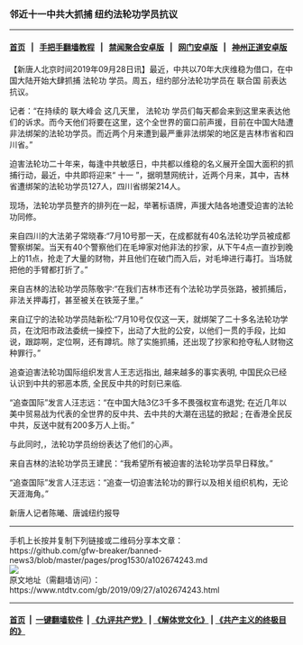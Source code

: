 ### 邻近十一中共大抓捕 纽约法轮功学员抗议
------------------------

#### [首页](https://github.com/gfw-breaker/banned-news3/blob/master/README.md) &nbsp;&nbsp;|&nbsp;&nbsp; [手把手翻墙教程](https://github.com/gfw-breaker/guides/wiki) &nbsp;&nbsp;|&nbsp;&nbsp; [禁闻聚合安卓版](https://github.com/gfw-breaker/bn-android) &nbsp;&nbsp;|&nbsp;&nbsp; [网门安卓版](https://github.com/oGate2/oGate) &nbsp;&nbsp;|&nbsp;&nbsp; [神州正道安卓版](https://github.com/SzzdOgate/update) 



<div><div class="post_content" itemprop="articleBody">
 <p>
  【新唐人北京时间2019年09月28日讯】最近，中共以70年大庆维稳为借口，在中国大陆开始大肆抓捕
  <ok href="https://www.ntdtv.com/gb/法轮功.htm">
   法轮功
  </ok>
  学员。周五，纽约部分法轮功学员在
  <ok href="https://www.ntdtv.com/gb/联合国.htm">
   联合国
  </ok>
  前表达抗议。
 </p>
 <p>
  记者：“在持续的
  <ok href="https://www.ntdtv.com/gb/联大峰会.htm">
   联大峰会
  </ok>
  这几天里，
  <ok href="https://www.ntdtv.com/gb/法轮功.htm">
   法轮功
  </ok>
  学员们每天都会来到这里来表达他们的诉求。而今天他们将要在这里，这个全世界的窗口前声援，目前在中国大陆遭非法绑架的法轮功学员。而近两个月来遭到最严重非法绑架的地区是吉林市省和四川省。”
 </p>
 <p>
  迫害法轮功二十年来，每逢中共敏感日，中共都以维稳的名义展开全国大面积的抓捕行动，最近，中共即将迎来“
  <ok href="https://www.ntdtv.com/gb/十一.htm">
   十一
  </ok>
  ”，据明慧网统计，近两个月来，其中，吉林省遭绑架的法轮功学员127人，四川省绑架214人。
 </p>
 <p>
  现场，法轮功学员整齐的排列在一起，举著标语牌，声援大陆各地遭受迫害的法轮功同修。
 </p>
 <p>
  来自四川的大法弟子常晓春:“7月10号那一天，在成都就有40名法轮功学员被成都警察绑架。当天有40个警察他们在毛坤家对他非法的抄家，从下午4点一直抄到晚上的11点，抢走了大量的财物，并且他们在破门而入后，对毛坤进行毒打。当场就把他的手臂都打折了。”
 </p>
 <p>
  来自吉林的法轮功学员陈敬宇:“在我们吉林市还有个法轮功学员张路，被抓捕后，非法关押毒打，甚至被关在铁笼子里。”
 </p>
 <p>
  来自辽宁的法轮功学员陆新松:“7月10号仅仅这一天，就绑架了二十多名法轮功学员，在沈阳市政法委统一操控下，出动了大批的公安，以他们一贯的手段，比如说，跟踪啊，定位啊，还有蹲坑。除了实施抓捕，还出现了抄家和抢夺私人财物这种罪行。”
 </p>
 <p>
  追查迫害法轮功国际组织发言人王志远指出, 越来越多的事实表明, 中国民众已经认识到中共的邪恶本质, 全民反中共的时刻已来临.
 </p>
 <p>
  “追查国际”发言人汪志远：“在中国大陆3亿3千多不畏强权宣布退党; 在近几年以美中贸易战为代表的全世界的反中共、去中共的大潮在迅猛的掀起 ; 在香港全民反中共，反送中就有200多万人上街。”
 </p>
 <p>
  与此同时,，法轮功学员纷纷表达了他们的心声。
 </p>
 <p>
  来自吉林的法轮功学员王建民：“我希望所有被迫害的法轮功学员早日释放。”
 </p>
 <p>
  “追查国际”发言人汪志远：“追查一切迫害法轮功的罪行以及相关组织机构，无论天涯海角。”
 </p>
 <p>
  新唐人记者陈曦、唐诚纽约报导
 </p>
 <div class="single_ad">
 </div>
</div>
</div>
<hr/>
手机上长按并复制下列链接或二维码分享本文章：<br/>
https://github.com/gfw-breaker/banned-news3/blob/master/pages/prog1530/a102674243.md <br/>
<a href='https://github.com/gfw-breaker/banned-news3/blob/master/pages/prog1530/a102674243.md'><img src='https://github.com/gfw-breaker/banned-news3/blob/master/pages/prog1530/a102674243.md.png'/></a> <br/>
原文地址（需翻墙访问）：https://www.ntdtv.com/gb/2019/09/27/a102674243.html


------------------------
#### [首页](https://github.com/gfw-breaker/banned-news3/blob/master/README.md) &nbsp;|&nbsp; [一键翻墙软件](https://github.com/gfw-breaker/nogfw/blob/master/README.md) &nbsp;| [《九评共产党》](https://github.com/gfw-breaker/9ping.md/blob/master/README.md#九评之一评共产党是什么) | [《解体党文化》](https://github.com/gfw-breaker/jtdwh.md/blob/master/README.md) | [《共产主义的终极目的》](https://github.com/gfw-breaker/gczydzjmd.md/blob/master/README.md)


<img src='http://gfw-breaker.win/banned-news3/pages/prog1530/a102674243.md' width='0px' height='0px'/>